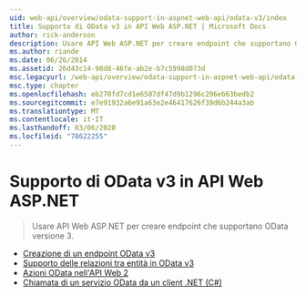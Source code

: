 ```yaml
---
uid: web-api/overview/odata-support-in-aspnet-web-api/odata-v3/index
title: Supporto di OData v3 in API Web ASP.NET | Microsoft Docs
author: rick-anderson
description: Usare API Web ASP.NET per creare endpoint che supportano OData versione 3.
ms.author: riande
ms.date: 06/26/2014
ms.assetid: 26d43c14-98d8-46fe-ab2e-b7c5998d073d
msc.legacyurl: /web-api/overview/odata-support-in-aspnet-web-api/odata-v3
msc.type: chapter
ms.openlocfilehash: eb270fd7cd1e6507df47d9b1296c296eb63bedb2
ms.sourcegitcommit: e7e91932a6e91a63e2e46417626f39d6b244a3ab
ms.translationtype: MT
ms.contentlocale: it-IT
ms.lasthandoff: 03/06/2020
ms.locfileid: "78622255"
---
```

# <a name="supporting-odata-v3-in-aspnet-web-api"></a>Supporto di OData v3 in API Web ASP.NET

> Usare API Web ASP.NET per creare endpoint che supportano OData versione 3.

- [Creazione di un endpoint OData v3](creating-an-odata-endpoint.md)
- [Supporto delle relazioni tra entità in OData v3](working-with-entity-relations.md)
- [Azioni OData nell'API Web 2](odata-actions.md)
- [Chiamata di un servizio OData da un client .NET (C#)](calling-an-odata-service-from-a-net-client.md)
